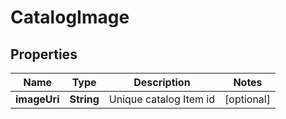 
# CatalogImage

## Properties
Name | Type | Description | Notes
------------ | ------------- | ------------- | -------------
**imageUri** | **String** | Unique catalog Item id |  [optional]



